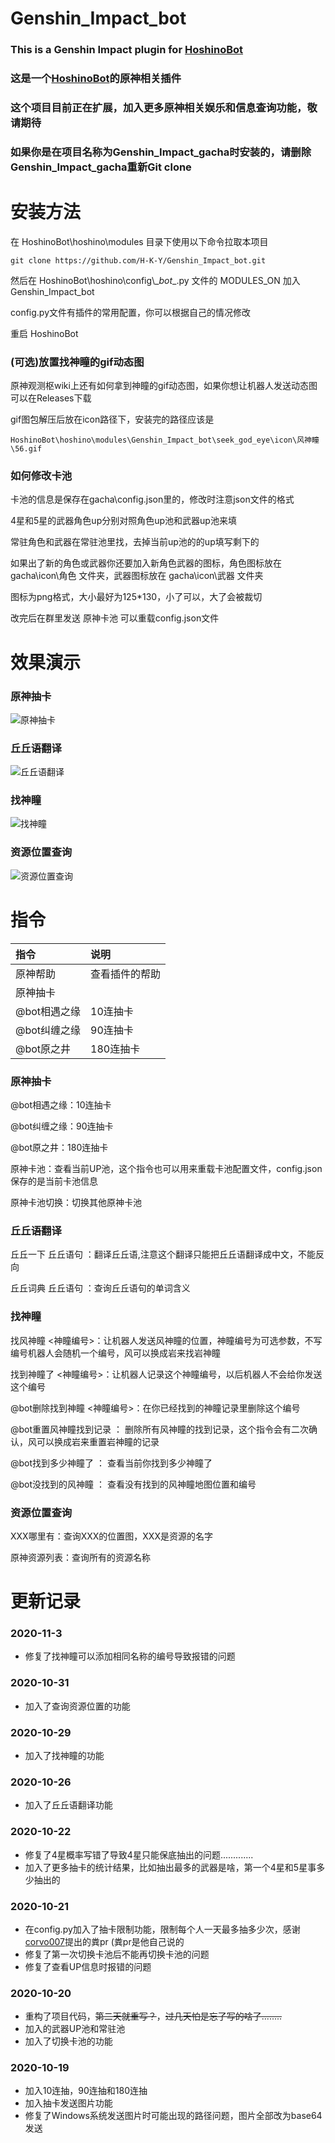 # Genshin_Impact_bot

### This is a Genshin Impact plugin for [HoshinoBot](https://github.com/Ice-Cirno/HoshinoBot)
### 这是一个[HoshinoBot](https://github.com/Ice-Cirno/HoshinoBot)的原神相关插件
### 这个项目目前正在扩展，加入更多原神相关娱乐和信息查询功能，敬请期待

### 如果你是在项目名称为Genshin_Impact_gacha时安装的，请删除Genshin_Impact_gacha重新Git clone

# 安装方法

在 HoshinoBot\hoshino\modules 目录下使用以下命令拉取本项目
```
git clone https://github.com/H-K-Y/Genshin_Impact_bot.git
```
然后在 HoshinoBot\\hoshino\\config\\\__bot__.py 文件的 MODULES_ON 加入 Genshin_Impact_bot

config.py文件有插件的常用配置，你可以根据自己的情况修改

重启 HoshinoBot

### (可选)放置找神瞳的gif动态图
原神观测枢wiki上还有如何拿到神瞳的gif动态图，如果你想让机器人发送动态图可以在Releases下载

gif图包解压后放在icon路径下，安装完的路径应该是
```
HoshinoBot\hoshino\modules\Genshin_Impact_bot\seek_god_eye\icon\风神瞳\56.gif
```

### 如何修改卡池
卡池的信息是保存在gacha\config.json里的，修改时注意json文件的格式

4星和5星的武器角色up分别对照角色up池和武器up池来填

常驻角色和武器在常驻池里找，去掉当前up池的的up填写剩下的

如果出了新的角色或武器你还要加入新角色武器的图标，角色图标放在 gacha\icon\角色 文件夹，武器图标放在 gacha\icon\武器 文件夹

图标为png格式，大小最好为125*130，小了可以，大了会被裁切

改完后在群里发送 原神卡池 可以重载config.json文件

# 效果演示
### 原神抽卡
![原神抽卡](https://github.com/H-K-Y/Genshin_Impact_bot/blob/main/screenshot/genshin_impact_gacha.png) 
### 丘丘语翻译
![丘丘语翻译](https://github.com/H-K-Y/Genshin_Impact_bot/blob/main/screenshot/qiu_qiu_translation.png) 
### 找神瞳
![找神瞳](https://github.com/H-K-Y/Genshin_Impact_bot/blob/main/screenshot/search_god_eye.png) 
### 资源位置查询
![资源位置查询](https://github.com/H-K-Y/Genshin_Impact_bot/blob/main/screenshot/query_resource_points.png) 


# 指令

指令|说明
:--|:--  
原神帮助|查看插件的帮助  
原神抽卡|  
@bot相遇之缘|10连抽卡  
@bot纠缠之缘|90连抽卡  
@bot原之井|180连抽卡  







### 原神抽卡

@bot相遇之缘：10连抽卡

@bot纠缠之缘：90连抽卡

@bot原之井：180连抽卡

原神卡池：查看当前UP池，这个指令也可以用来重载卡池配置文件，config.json保存的是当前卡池信息

原神卡池切换：切换其他原神卡池

### 丘丘语翻译
丘丘一下 丘丘语句 ：翻译丘丘语,注意这个翻译只能把丘丘语翻译成中文，不能反向

丘丘词典 丘丘语句 ：查询丘丘语句的单词含义

### 找神瞳 
找风神瞳 <神瞳编号>：让机器人发送风神瞳的位置，神瞳编号为可选参数，不写编号机器人会随机一个编号，风可以换成岩来找岩神瞳

找到神瞳了 <神瞳编号>：让机器人记录这个神瞳编号，以后机器人不会给你发送这个编号

@bot删除找到神瞳 <神瞳编号>：在你已经找到的神瞳记录里删除这个编号

@bot重置风神瞳找到记录 ： 删除所有风神瞳的找到记录，这个指令会有二次确认，风可以换成岩来重置岩神瞳的记录

@bot找到多少神瞳了 ： 查看当前你找到多少神瞳了

@bot没找到的风神瞳 ： 查看没有找到的风神瞳地图位置和编号

### 资源位置查询

XXX哪里有：查询XXX的位置图，XXX是资源的名字

原神资源列表：查询所有的资源名称

# 更新记录

### 2020-11-3
* 修复了找神瞳可以添加相同名称的编号导致报错的问题

### 2020-10-31
* 加入了查询资源位置的功能

### 2020-10-29
* 加入了找神瞳的功能

### 2020-10-26
* 加入了丘丘语翻译功能

### 2020-10-22
* 修复了4星概率写错了导致4星只能保底抽出的问题.............
* 加入了更多抽卡的统计结果，比如抽出最多的武器是啥，第一个4星和5星事多少抽出的

### 2020-10-21
* 在config.py加入了抽卡限制功能，限制每个人一天最多抽多少次，感谢[corvo007](https://github.com/corvo007)提出的粪pr (粪pr是他自己说的
* 修复了第一次切换卡池后不能再切换卡池的问题
* 修复了查看UP信息时报错的问题

### 2020-10-20
* 重构了项目代码，~~第二天就重写？~~，~~过几天怕是忘了写的啥了........~~
* 加入的武器UP池和常驻池
* 加入了切换卡池的功能

### 2020-10-19
* 加入10连抽，90连抽和180连抽
* 加入抽卡发送图片功能
* 修复了Windows系统发送图片时可能出现的路径问题，图片全部改为base64发送





